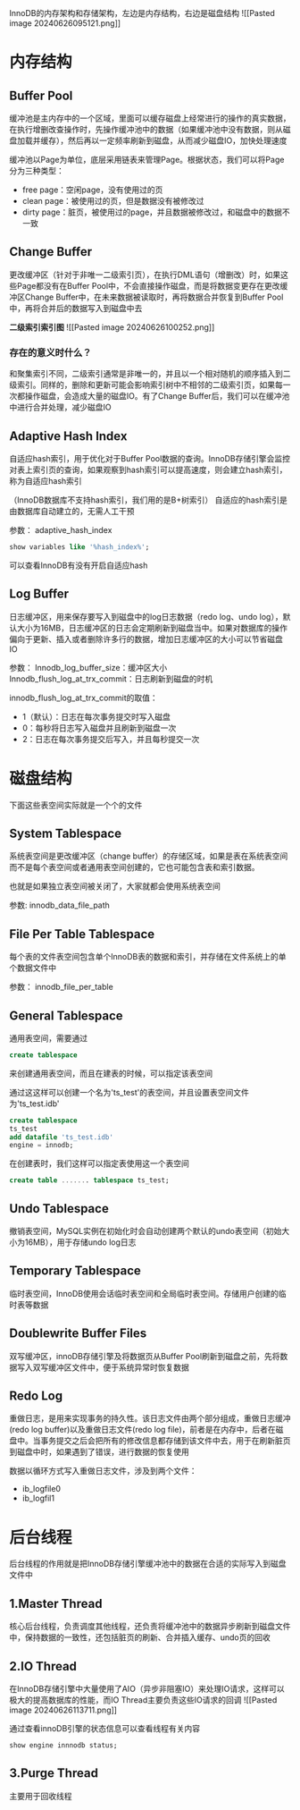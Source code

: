 InnoDB的内存架构和存储架构，左边是内存结构，右边是磁盘结构
![[Pasted image 20240626095121.png]]

# 内存结构
## Buffer Pool
缓冲池是主内存中的一个区域，里面可以缓存磁盘上经常进行的操作的真实数据，在执行增删改查操作时，先操作缓冲池中的数据（如果缓冲池中没有数据，则从磁盘加载并缓存），然后再以一定频率刷新到磁盘，从而减少磁盘IO，加快处理速度

缓冲池以Page为单位，底层采用链表来管理Page。根据状态，我们可以将Page分为三种类型：
* free page：空闲page，没有使用过的页
* clean page：被使用过的页，但是数据没有被修改过
* dirty page：脏页，被使用过的page，并且数据被修改过，和磁盘中的数据不一致

## Change Buffer
更改缓冲区（针对于非唯一二级索引页），在执行DML语句（增删改）时，如果这些Page都没有在Buffer Pool中，不会直接操作磁盘，而是将数据变更存在更改缓冲区Change Buffer中，在未来数据被读取时，再将数据合并恢复到Buffer Pool中，再将合并后的数据写入到磁盘中去

**二级索引索引图**
![[Pasted image 20240626100252.png]]

### 存在的意义时什么？
和聚集索引不同，二级索引通常是非唯一的，并且以一个相对随机的顺序插入到二级索引。同样的，删除和更新可能会影响索引树中不相邻的二级索引页，如果每一次都操作磁盘，会造成大量的磁盘IO。有了Change Buffer后，我们可以在缓冲池中进行合并处理，减少磁盘IO


## Adaptive Hash Index
自适应hash索引，用于优化对于Buffer Pool数据的查询。InnoDB存储引擎会监控对表上索引页的查询，如果观察到hash索引可以提高速度，则会建立hash索引，称为自适应hash索引

（InnoDB数据库不支持hash索引，我们用的是B+树索引）
自适应的hash索引是由数据库自动建立的，无需人工干预

参数：
adaptive_hash_index
```sql
show variables like '%hash_index%';
```
可以查看InnoDB有没有开启自适应hash

## Log Buffer
日志缓冲区，用来保存要写入到磁盘中的log日志数据（redo log、undo log），默认大小为16MB，日志缓冲区的日志会定期刷新到磁盘当中。如果对数据库的操作偏向于更新、插入或者删除许多行的数据，增加日志缓冲区的大小可以节省磁盘IO

参数：
Innodb_log_buffer_size：缓冲区大小
Innodb_flush_log_at_trx_commit：日志刷新到磁盘的时机


innodb_flush_log_at_trx_commit的取值：
* 1（默认）：日志在每次事务提交时写入磁盘
* 0：每秒将日志写入磁盘并且刷新到磁盘一次
* 2：日志在每次事务提交后写入，并且每秒提交一次


# 磁盘结构
下面这些表空间实际就是一个个的文件
## System Tablespace
系统表空间是更改缓冲区（change buffer）的存储区域，如果是表在系统表空间而不是每个表空间或者通用表空间创建的，它也可能包含表和索引数据。

也就是如果独立表空间被关闭了，大家就都会使用系统表空间

参数:
innodb_data_file_path

## File Per Table Tablespace 
每个表的文件表空间包含单个InnoDB表的数据和索引，并存储在文件系统上的单个数据文件中

参数：
innodb_file_per_table

## General Tablespace
通用表空间，需要通过
```sql
create tablespace
```
来创建通用表空间，而且在建表的时候，可以指定该表空间

通过这这样可以创建一个名为'ts_test'的表空间，并且设置表空间文件为'ts_test.idb'
```sql
create tablespace 
ts_test
add datafile 'ts_test.idb'
engine = innodb;
```

在创建表时，我们这样可以指定表使用这一个表空间
```sql
create table ....... tablespace ts_test;
```


## Undo Tablespace 
撤销表空间，MySQL实例在初始化时会自动创建两个默认的undo表空间（初始大小为16MB），用于存储undo log日志


## Temporary Tablespace 
临时表空间，InnoDB使用会话临时表空间和全局临时表空间。存储用户创建的临时表等数据

## Doublewrite Buffer Files
双写缓冲区，innoDB存储引擎及将数据页从Buffer Pool刷新到磁盘之前，先将数据写入双写缓冲区文件中，便于系统异常时恢复数据

## Redo Log
重做日志，是用来实现事务的持久性。该日志文件由两个部分组成，重做日志缓冲(redo log buffer)以及重做日志文件(redo log file)，前者是在内存中，后者在磁盘中。当事务提交之后会把所有的修改信息都存储到该文件中去，用于在刷新脏页到磁盘中时，如果遇到了错误，进行数据的恢复使用

数据以循环方式写入重做日志文件，涉及到两个文件：
* ib_logfile0
* ib_logfil1

# 后台线程
后台线程的作用就是把InnoDB存储引擎缓冲池中的数据在合适的实际写入到磁盘文件中
## 1.Master Thread
核心后台线程，负责调度其他线程，还负责将缓冲池中的数据异步刷新到磁盘文件中，保持数据的一致性，还包括脏页的刷新、合并插入缓存、undo页的回收

## 2.IO Thread
在InnoDB存储引擎中大量使用了AIO（异步非阻塞IO）来处理IO请求，这样可以极大的提高数据库的性能，而IO Thread主要负责这些IO请求的回调
![[Pasted image 20240626113711.png]]

通过查看innoDB引擎的状态信息可以查看线程有关内容
```sql
show engine innnodb status;
```


## 3.Purge Thread
主要用于回收线程